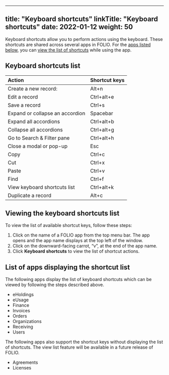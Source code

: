 
---
title: "Keyboard shortcuts"
linkTitle: "Keyboard shortcuts"
date: 2022-01-12
weight: 50
---

Keyboard shortcuts allow you to perform actions using the keyboard.  These shortcuts are shared across several apps in FOLIO.  For the [apps listed below](#list-of-apps-displaying-shortcuts), you can [view the list of shortcuts](#viewing-the-keyboard-shortcuts-list) while using the app.  

## Keyboard shortcuts list
 
| Action                           | Shortcut keys |
| :------------------------------- | :------------ |
| Create a new record:             | Alt+n         |
| Edit a record                    | Ctrl+alt+e    |
| Save a record                    | Ctrl+s        |
| Expand or collapse an accordion  | Spacebar      |
| Expand all accordions            | Ctrl+alt+b    |
| Collapse all accordions          | Ctrl+alt+g    |
| Go to Search & Filter pane       | Ctrl+alt+h    |
| Close a modal or pop-up          | Esc           |
| Copy                             | Ctrl+c        |
| Cut                              | Ctrl+x        |
| Paste                            | Ctrl+v        |
| Find                             | Ctrl+f        |
| View keyboard shortcuts list     | Ctrl+alt+k    |
| Duplicate a record               | Alt+c         |
 

## Viewing the keyboard shortcuts list 

To view the list of available shortcut keys, follow these steps:
 
1. Click on the name of a FOLIO app from the top menu bar.  The app opens and the app name displays at the top left of the window.
2. Click on the downward-facing carrot, “v”, at the end of the app name.  
3. Click **Keyboard shortcuts** to view the list of shortcut actions.


## List of apps displaying the shortcut list

The following apps display the list of keyboard shortcuts which can be viewed by following the steps described above.  

*   eHoldings
*   eUsage
*   Finance
*   Invoices
*   Orders
*   Organizations
*   Receiving
*   Users
 
The following apps also support the shortcut keys without displaying the list of shortcuts. The view list feature will be available in a future release of FOLIO.  

*   Agreements
*   Licenses
